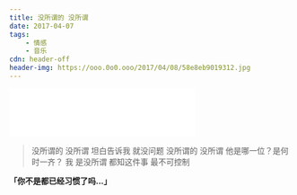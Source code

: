 ```yaml
---
title: 没所谓的 没所谓
date: 2017-04-07
tags:
	- 情感
	- 音乐
cdn: header-off
header-img: https://ooo.0o0.ooo/2017/04/08/58e8eb9019312.jpg
---
```

<iframe frameborder="no" border="0" marginwidth="0" marginheight="0" width=330 height=86 src="//music.163.com/outchain/player?type=2&id=431259108&auto=1&height=66"></iframe>

>没所谓的 没所谓
>坦白告诉我 就没问题
>没所谓的 没所谓
>他是哪一位？是何时一齐？
>我 是没所谓
>都知这件事 最不可控制

**「你不是都已经习惯了吗...」**